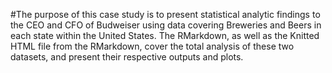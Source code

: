 #The purpose of this case study is to present statistical analytic findings to the CEO and CFO of Budweiser using data covering Breweries and Beers in each state within the United States. The RMarkdown, as well as the Knitted HTML file from the RMarkdown, cover the total analysis of these two datasets, and present their respective outputs and plots.
